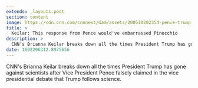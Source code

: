 ```yaml
--- 
extends: _layouts.post 
section: content 
image: https://cdn.cnn.com/cnnnext/dam/assets/200510202354-pence-trump-split-0510-super-tease.jpg 
title: > 
  Keilar: This response from Pence would've embarrassed Pinocchio 
description: > 
  CNN's Brianna Keilar breaks down all the times President Trump has gone against scientists after Vice President Pence falsely claimed in the vice presidential debate that Trump follows science. 
date: 1602296312.8975656 
--- 
```

CNN's Brianna Keilar breaks down all the times President Trump has gone against scientists after Vice President Pence falsely claimed in the vice presidential debate that Trump follows science.